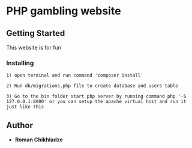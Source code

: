 # PHP gambling website

## Getting Started

This website is for fun 

### Installing

```
1) open terminal and run command 'composer install'
```
```
2) Run db/migrations.php file to create database and users table
```
```
3) Go to the bin folder start php server by running command php '-S 127.0.0.1:8000' or you can setup the apache virtual host and run it just like this
```
## Author

* **Roman Chikhladze** 




